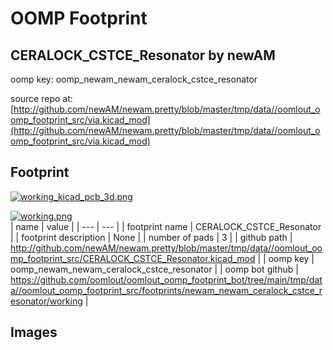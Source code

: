 # OOMP Footprint  
## CERALOCK_CSTCE_Resonator  by newAM  
  
oomp key: oomp_newam_newam_ceralock_cstce_resonator  
  
source repo at: [http://github.com/newAM/newam.pretty/blob/master/tmp/data//oomlout_oomp_footprint_src/via.kicad_mod](http://github.com/newAM/newam.pretty/blob/master/tmp/data//oomlout_oomp_footprint_src/via.kicad_mod)  
## Footprint  
  
[![working_kicad_pcb_3d.png](working_kicad_pcb_3d_600.png)](working_kicad_pcb_3d.png)  
  
[![working.png](working_600.png)](working.png)  
| name | value | 
| --- | --- | 
| footprint name | CERALOCK_CSTCE_Resonator | 
| footprint description | None | 
| number of pads | 3 | 
| github path | http://github.com/newAM/newam.pretty/blob/master/tmp/data//oomlout_oomp_footprint_src/CERALOCK_CSTCE_Resonator.kicad_mod | 
| oomp key | oomp_newam_newam_ceralock_cstce_resonator | 
| oomp bot github | https://github.com/oomlout/oomlout_oomp_footprint_bot/tree/main/tmp/data//oomlout_oomp_footprint_src/footprints/newam_newam_ceralock_cstce_resonator/working | 
## Images  
